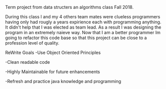 Term project from data structers an algorithms class Fall 2018. 

During this class I and my 4 others team mates were clueless programmers having only had rougly a years expirience each with programming anything. It didn't help that I was elected as team lead.
As a result I was designing the program in an extremely naieve way. 
Now that I am a better programmer Im going to refactor this code base so that this project can be close to a profession level of quality.

ReWrite Goals
-Use Object Oriented Principles

-Clean readable code

-Highly Maintainable for future enhancements

-Refresh and practice java knowledge and programming
